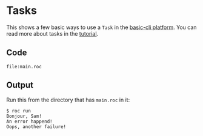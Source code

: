 # Tasks

This shows a few basic ways to use a `Task` in the [basic-cli platform](https://github.com/roc-lang/basic-cli). You can read more about tasks in the [tutorial](https://www.roc-lang.org/tutorial#tasks).

## Code
```roc
file:main.roc
```

## Output

Run this from the directory that has `main.roc` in it:

```
$ roc run
Bonjour, Sam!
An error happend!
Oops, another failure!
```
